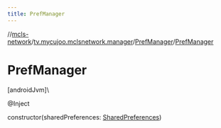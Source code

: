 ```yaml
---
title: PrefManager
---
```

//[mcls-network](../../../index.html)/[tv.mycujoo.mclsnetwork.manager](../index.html)/[PrefManager](index.html)/[PrefManager](-pref-manager.html)



# PrefManager



[androidJvm]\




@Inject



constructor(sharedPreferences: [SharedPreferences](https://developer.android.com/reference/kotlin/android/content/SharedPreferences.html))




